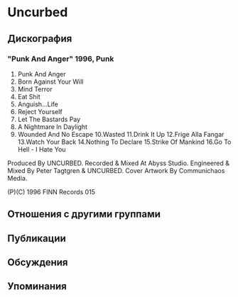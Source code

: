 # Uncurbed



## Дискография

### "Punk And Anger" 1996, Punk

1.  Punk And Anger
2.  Born Against Your Will
3.  Mind Terror
4.  Eat Shit
5.  Anguish...Life
6.  Reject Yourself
7.  Let The Bastards Pay
8.  A Nightmare In Daylight
9.  Wounded And No Escape
10.Wasted
11.Drink It Up
12.Frige Alla Fangar
13.Watch Your Back
14.Nothing To Declare
15.Strike Of Mankind
16.Go To Hell - I Hate You

Produced By UNCURBED. 
Recorded & Mixed At Abyss Studio.
Engineered & Mixed By Peter Tagtgren & UNCURBED.
Cover Artwork By Communichaos Media.

(P)(C) 1996 FINN Records 015


## Отношения с другими группами


## Публикации


## Обсуждения


## Упоминания

